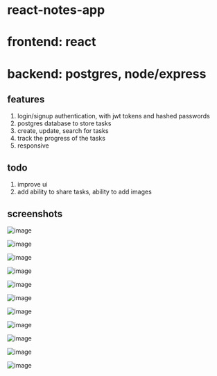 # react-notes-app

# frontend: react
# backend: postgres, node/express

## features

1. login/signup authentication, with jwt tokens and hashed passwords
2. postgres database to store tasks
3.  create, update, search for tasks
4.  track the progress of the tasks
5.  responsive


## todo

1. improve ui
2. add ability to share tasks, ability to add images


## screenshots

![image](https://github.com/mohitnx/react-notes-app/assets/74180772/0d0109dc-73f6-4176-9e76-d53fa5a3b4e8)

![image](https://github.com/mohitnx/react-notes-app/assets/74180772/a880b0b5-1e9c-4a70-aefe-7f411ce3e1dd)

![image](https://github.com/mohitnx/react-notes-app/assets/74180772/c6de7d15-a4fb-42b8-a50f-8501739225a8)

![image](https://github.com/mohitnx/react-notes-app/assets/74180772/4a2509f1-7f55-4a54-8290-4276d8064a0e)

![image](https://github.com/mohitnx/react-notes-app/assets/74180772/caac721f-2d8c-46fe-96de-6d15bf07cf38)

![image](https://github.com/mohitnx/react-notes-app/assets/74180772/d911c838-7da8-4c98-a296-120020d84723)

![image](https://github.com/mohitnx/react-notes-app/assets/74180772/c4a49dd4-ca96-4599-b0ae-03aaa86e9c85)

![image](https://github.com/mohitnx/react-notes-app/assets/74180772/2e259f69-f2d6-4485-a3c7-09a9ffb82dd9)

![image](https://github.com/mohitnx/react-notes-app/assets/74180772/22875031-6cd4-4138-80e6-167203787671)

![image](https://github.com/mohitnx/react-notes-app/assets/74180772/786399bb-80b8-4ba6-b89f-cdd2e1b8976d)

![image](https://github.com/mohitnx/react-notes-app/assets/74180772/deebbede-d8e5-4080-8be2-62e8e2cd50ca)










